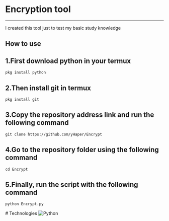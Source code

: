 # Encryption tool

---
  
I created this tool just to test my basic study knowledge

## How to use

## 1.First download python in your termux

```
pkg install python
```

## 2.Then install git in termux

```
pkg install git
```

## 3.Copy the repository address link and run the following command

```
git clone https://github.com/yHaper/Encrypt
```

## 4.Go to the repository folder using the following command

```
cd Encrypt
```

## 5.Finally, run the script with the following command

```
python Encrypt.py
```

# Technologies 
![Python](https://img.shields.io/badge/Python-14354C?style=for-the-badge&logo=python&logoColor=white)
